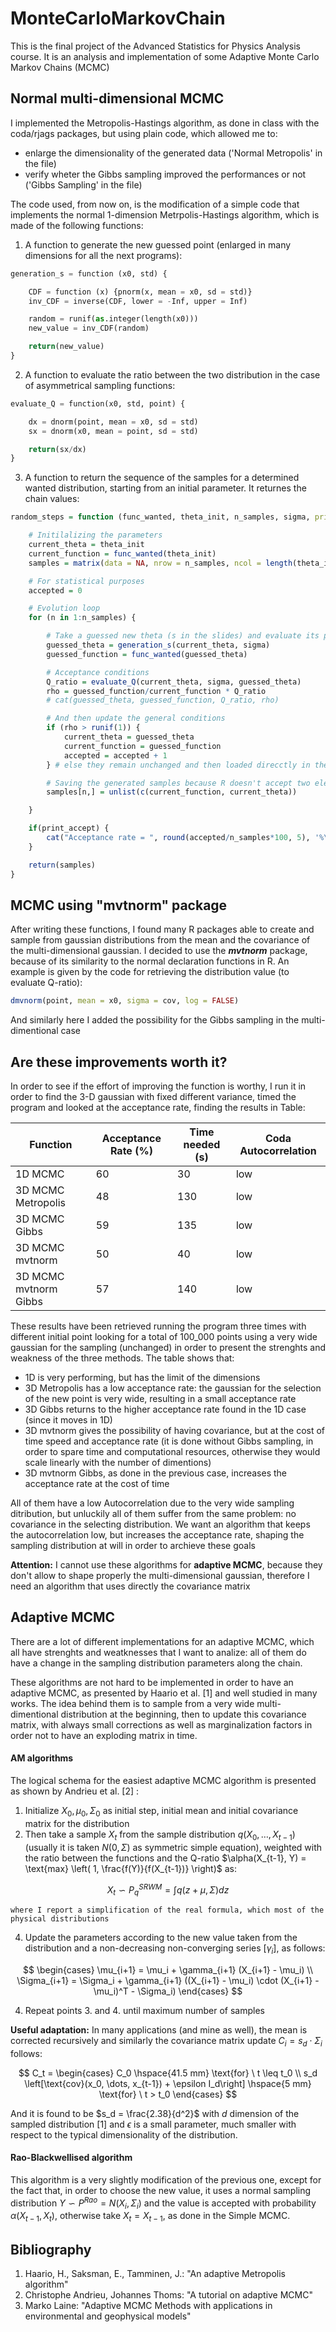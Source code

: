 # MonteCarloMarkovChain

This is the final project of the Advanced Statistics for Physics Analysis course. It is an analysis and implementation of some Adaptive Monte Carlo Markov Chains (MCMC)

## Normal multi-dimensional MCMC

I implemented the Metropolis-Hastings algorithm, as done in class with the coda/rjags packages, but using plain code, which allowed me to:

- enlarge the dimensionality of the generated data ('Normal Metropolis' in the file)
- verify wheter the Gibbs sampling improved the performances or not ('Gibbs Sampling' in the file)

The code used, from now on, is the modification of a simple code that implements the normal 1-dimension Metrpolis-Hastings algorithm, which is made of the following functions:

1. A function to generate the new guessed point (enlarged in many dimensions for all the next programs):

```python
generation_s = function (x0, std) {

    CDF = function (x) {pnorm(x, mean = x0, sd = std)}
    inv_CDF = inverse(CDF, lower = -Inf, upper = Inf)

    random = runif(as.integer(length(x0)))
    new_value = inv_CDF(random)

    return(new_value)
}
```

2. A function to evaluate the ratio between the two distribution in the case of asymmetrical sampling functions:

```python
evaluate_Q = function(x0, std, point) {

    dx = dnorm(point, mean = x0, sd = std)
    sx = dnorm(x0, mean = point, sd = std)

    return(sx/dx)
}
```

3. A function to return the sequence of the samples for a determined wanted distribution, starting from an initial parameter. It returnes the chain values:

```R
random_steps = function (func_wanted, theta_init, n_samples, sigma, print_accept=FALSE) {

    # Initilalizing the parameters
    current_theta = theta_init
    current_function = func_wanted(theta_init)
    samples = matrix(data = NA, nrow = n_samples, ncol = length(theta_init) + 1)

    # For statistical purposes
    accepted = 0

    # Evolution loop
    for (n in 1:n_samples) {

        # Take a guessed new theta (s in the slides) and evaluate its probability
        guessed_theta = generation_s(current_theta, sigma)
        guessed_function = func_wanted(guessed_theta)

        # Acceptance conditions
        Q_ratio = evaluate_Q(current_theta, sigma, guessed_theta)
        rho = guessed_function/current_function * Q_ratio
        # cat(guessed_theta, guessed_function, Q_ratio, rho)

        # And then update the general conditions
        if (rho > runif(1)) {
            current_theta = guessed_theta
            current_function = guessed_function
            accepted = accepted + 1
        } # else they remain unchanged and then loaded direcctly in the solutions vector

        # Saving the generated samples because R doesn't accept two elements in returns
        samples[n,] = unlist(c(current_function, current_theta))

    }

    if(print_accept) {
        cat("Acceptance rate = ", round(accepted/n_samples*100, 5), '%\n')
    }

    return(samples)
}

```

## MCMC using "mvtnorm" package

After writing these functions, I found many R packages able to create and sample from gaussian distributions from the mean and the covariance of the multi-dimensional gaussian. I decided to use the ***mvtnorm*** package, because of its similarity to the normal declaration functions in R. An example is given by the code for retrieving the distribution value (to evaluate Q-ratio):

```R
dmvnorm(point, mean = x0, sigma = cov, log = FALSE)
```

And similarly here I added the possibility for the Gibbs sampling in the multi-dimentional case

## Are these improvements worth it?

In order to see if the effort of improving the function is worthy, I run it in order to find the 3-D gaussian with fixed different variance, timed the program and looked at the acceptance rate, finding the results in Table:

| Function              | Acceptance Rate (%) | Time needed (s) | Coda Autocorrelation |
| --------------------- | ------------------- | --------------- | -------------------- |
| 1D MCMC               | 60                  | 30              | low                  |
| 3D MCMC Metropolis    | 48                  | 130             | low                  |
| 3D MCMC Gibbs         | 59                  | 135             | low                  |
| 3D MCMC mvtnorm       | 50                  | 40              | low                  |
| 3D MCMC mvtnorm Gibbs | 57                  | 140             | low                  |

These results have been retrieved running the program three times with different initial point looking for a total of 100_000 points using a very wide gaussian for the sampling (unchanged) in order to present the strenghts and weakness of the three methods. The table shows that:

- 1D is very performing, but has the limit of the dimensions
- 3D Metropolis has a low acceptance rate: the gaussian for the selection of the new point is very wide, resulting in a small acceptance rate
- 3D Gibbs returns to the higher acceptance rate found in the 1D case (since it moves in 1D)
- 3D mvtnorm gives the possibility of having covariance, but at the cost of time speed and acceptance rate (it is done without Gibbs sampling, in order to spare time and computational resources, otherwise they would scale linearly with the number of dimentions)
- 3D mvtnorm Gibbs, as done in the previous case, increases the acceptance rate at the cost of time

All of them have a low Autocorrelation due to the very wide sampling ditribution, but unluckily all of them suffer from the same problem: no covariance in the selecting distribution. We want an algorithm that keeps the autocorrelation low, but increases the acceptance rate, shaping the sampling distribution at will in order to archieve these goals

**Attention:** I cannot use these algorithms for **adaptive MCMC**, because they don't allow to shape properly the multi-dimensional gaussian, therefore I need an algorithm that uses directly the covariance matrix

## Adaptive MCMC

There are a lot of different implementations for an adaptive MCMC, which all have strenghts and weatknesses that I want to analize: all of them do have a change in the sampling distribution parameters along the chain.

These algorithms are not hard to be implemented in order to have an adaptive MCMC, as presented by Haario et al. $[1]$ and well studied in many works. The idea behind them is to sample from a very wide multi-dimentional distribution at the beginning, then to update this covariance matrix, with always small corrections as well as marginalization factors in order not to have an exploding matrix in time.

#### AM algorithms

The logical schema for the easiest adaptive MCMC algorithm is presented as shown by Andrieu et al. $[2]$ :

1. Initialize $X_0, \mu_0, \Sigma_0$ as initial step, initial mean and initial covariance matrix for the distribution
2. Then take a sample $X_t$ from the sample distribution $q(X_0, \dots, X_{t-1})$ (usually it is taken $N(0, \Sigma)$ as symmetric simple equation), weighted with the ratio between the functions and the Q-ratio $\alpha(X_{t-1}, Y) = \text{max} \left( 1, \frac{f(Y)}{f(X_{t-1})} \right)$ as:

$$
X_t \backsim P^{SRWM}_q = \int  q(z + \mu, \Sigma) dz
$$

    where I report a simplification of the real formula, which most of the physical distributions

4. Update the parameters according to the new value taken from the distribution and a non-decreasing non-converging series $\left[ \gamma_i \right]$, as follows:

$$
\begin{cases}
    \mu_{i+1} = \mu_i + \gamma_{i+1} (X_{i+1} - \mu_i) \\
    \Sigma_{i+1} = \Sigma_i + \gamma_{i+1} ((X_{i+1} - \mu_i) \cdot (X_{i+1} - \mu_i)^T - \Sigma_i)
\end{cases}
$$

4. Repeat points 3. and 4. until maximum number of samples

**Useful adaptation:** In many applications (and mine as well), the mean is corrected recursively and similarly the covariance matrix update $C_i = s_d \cdot \Sigma_i$ follows:

$$
C_t = 
\begin{cases}
    C_0 \hspace{41.5 mm} \text{for} \ t \leq t_0 \\
    s_d \left[\text{cov}(x_0, \dots, x_{t-1}) + \epsilon I_d\right] \hspace{5 mm} \text{for} \ t > t_0 
\end{cases}
$$

And it is found to be $s_d = \frac{2.38}{d^2}$ with $d$ dimension of the sampled distribution $[1]$ and $\epsilon$ is a small parameter, much smaller with respect to the typical dimensionality of the distribution.

#### Rao-Blackwellised algorithm

This algorithm is a very slightly modification of the previous one, except for the fact that, in order to choose the new value, it uses a normal sampling distribution $Y \backsim P^{Rao} = N(X_i, \Sigma_i)$ and the value is accepted with probability $\alpha(X_{t-1}, X_t)$, otherwise take $X_t = X_{t-1}$, as done in the Simple MCMC.

## Bibliography

1. Haario, H., Saksman, E., Tamminen, J.: "An adaptive Metropolis algorithm"
2. Christophe Andrieu, Johannes Thoms: "A tutorial on adaptive MCMC"
3. Marko Laine: "Adaptive MCMC Methods with applications in environmental and geophysical models"
